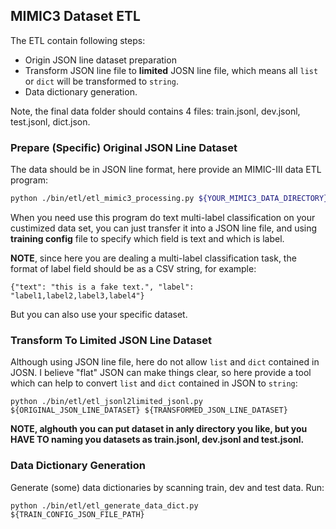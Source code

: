## MIMIC3 Dataset ETL
The ETL contain following steps:
* Origin JSON line dataset preparation
* Transform JSON line file to **limited** JOSN line file, which means all `list` or `dict` 
  will be transformed to `string`.
* Data dictionary generation.

Note, the final data folder should contains 4 files: train.jsonl, dev.jsonl, test.jsonl, dict.json.

### Prepare (Specific) Original JSON Line Dataset
The data should be in JSON line format, here provide an MIMIC-III data ETL program:
```sh
python ./bin/etl/etl_mimic3_processing.py ${YOUR_MIMIC3_DATA_DIRECTORY} ${YOUR_TARGET_OUTPUT_DIRECTORY}
```
When you need use this program do text multi-label classification on your custimized 
data set, you can just transfer it into a JSON line file, and using **training config** 
file to specify which field is text and which is label. 

**NOTE**, since here you are dealing a multi-label classification task, the format of 
label field should be as a CSV string, for example:
```
{"text": "this is a fake text.", "label": "label1,label2,label3,label4"}
```

But you can also use your specific dataset.

### Transform To Limited JSON Line Dataset
Although using JSON line file, here do not allow `list` and `dict` contained in JOSN. 
I believe "flat" JSON can make things clear, so here provide a tool which can help 
to convert `list` and `dict` contained in JSON to `string`:
```shell
python ./bin/etl/etl_jsonl2limited_jsonl.py ${ORIGINAL_JSON_LINE_DATASET} ${TRANSFORMED_JSON_LINE_DATASET}
```

**NOTE, alghouth you can put dataset in anly directory you like, but you HAVE TO naming you datasets 
as train.jsonl, dev.jsonl and test.jsonl.**

### Data Dictionary Generation
Generate (some) data dictionaries by scanning train, dev and test data. Run:
```shell
python ./bin/etl/etl_generate_data_dict.py ${TRAIN_CONFIG_JSON_FILE_PATH}
```


